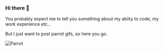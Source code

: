 ### Hi there 👋

You probably expect me to tell you something about my abiity to code, my work experience etc..

But I just want to post parrot gifs, so here you go.

![Parrot](https://external-preview.redd.it/F2mSqRceNQbYdWhAaTo0xy4uR4QxQlBMRFYAn1xrKK4.gif?s=eca942681eea3df8e8f2e7f338816059a4f1f399)
